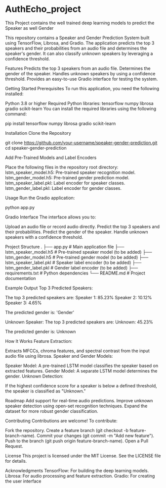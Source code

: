 # AuthEcho_project
This Project contains the well trained deep learning models to predict the Speaker as well Gender


This repository contains a Speaker and Gender Prediction System built using TensorFlow, Librosa, and Gradio. The application predicts the top 3 speakers and their probabilities from an audio file and determines the speaker's gender. It can also classify unknown speakers by leveraging a confidence threshold.

Features
Predicts the top 3 speakers from an audio file.
Determines the gender of the speaker.
Handles unknown speakers by using a confidence threshold.
Provides an easy-to-use Gradio interface for testing the system.

Getting Started
Prerequisites
To run this application, you need the following installed:

Python 3.8 or higher
Required Python libraries:
tensorflow
numpy
librosa
gradio
scikit-learn
You can install the required libraries using the following command:

pip install tensorflow numpy librosa gradio scikit-learn


Installation
Clone the Repository

git clone https://github.com/your-username/speaker-gender-prediction.git
cd speaker-gender-prediction

Add Pre-Trained Models and Label Encoders

Place the following files in the repository root directory:
lstm_speaker_model.h5: Pre-trained speaker recognition model.
lstm_gender_model.h5: Pre-trained gender prediction model.
lstm_speaker_label.pkl: Label encoder for speaker classes.
lstm_gender_label.pkl: Label encoder for gender classes.

Usage
Run the Gradio application:

python app.py


Gradio Interface
The interface allows you to:

Upload an audio file or record audio directly.
Predict the top 3 speakers and their probabilities.
Predict the gender of the speaker.
Handle unknown speakers with a confidence threshold.

Project Structure
.
├── app.py                  # Main application file
├── lstm_speaker_model.h5   # Pre-trained speaker model (to be added)
├── lstm_gender_model.h5    # Pre-trained gender model (to be added)
├── lstm_speaker_label.pkl  # Speaker label encoder (to be added)
├── lstm_gender_label.pkl   # Gender label encoder (to be added)
├── requirements.txt        # Python dependencies
└── README.md               # Project documentation

Example Output
Top 3 Predicted Speakers:

The top 3 predicted speakers are:
Speaker 1: 85.23%
Speaker 2: 10.12%
Speaker 3: 4.65%

The predicted gender is: 'Gender'

Unknown Speaker:
The top 3 predicted speakers are:
Unknown: 45.23%

The predicted gender is: Unknown


How It Works
Feature Extraction:

Extracts MFCCs, chroma features, and spectral contrast from the input audio file using librosa.
Speaker and Gender Models:

Speaker Model: A pre-trained LSTM model classifies the speaker based on extracted features.
Gender Model: A separate LSTM model determines the gender.
Unknown Detection:

If the highest confidence score for a speaker is below a defined threshold, the speaker is classified as "Unknown."


Roadmap
Add support for real-time audio predictions.
Improve unknown speaker detection using open-set recognition techniques.
Expand the dataset for more robust gender classification.

Contributing
Contributions are welcome! To contribute:

Fork the repository.
Create a feature branch (git checkout -b feature-branch-name).
Commit your changes (git commit -m "Add new feature").
Push to the branch (git push origin feature-branch-name).
Open a Pull Request.

License
This project is licensed under the MIT License. See the LICENSE file for details.

Acknowledgments
TensorFlow: For building the deep learning models.
Librosa: For audio processing and feature extraction.
Gradio: For creating the user interface


